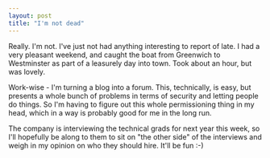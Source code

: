 ```yaml
---
layout: post
title: "I'm not dead"
---
```

Really. I'm not. I've just not had anything interesting to report of late. I
had a very pleasant weekend, and caught the boat from Greenwich to Westminster
as part of a leasurely day into town. Took about an hour, but was lovely.

Work-wise - I'm turning a blog into a forum. This, technically, is easy, but
presents a whole bunch of problems in terms of security and letting people do
things. So I'm having to figure out this whole permissioning thing in my head,
which in a way is probably good for me in the long run.

The company is interviewing the technical grads for next year this week, so
I'll hopefully be along to them to sit on "the other side" of the interviews
and weigh in my opinion on who they should hire. It'll be fun :-)
